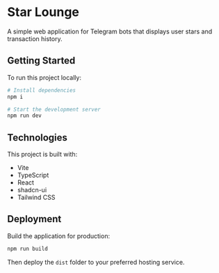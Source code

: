
# Star Lounge

A simple web application for Telegram bots that displays user stars and transaction history.

## Getting Started

To run this project locally:

```sh
# Install dependencies
npm i

# Start the development server
npm run dev
```

## Technologies

This project is built with:

- Vite
- TypeScript
- React
- shadcn-ui
- Tailwind CSS

## Deployment

Build the application for production:

```sh
npm run build
```

Then deploy the `dist` folder to your preferred hosting service.
